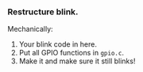 
### Restructure blink.

Mechanically:
   1. Your blink code in here.   
   2. Put all GPIO functions in `gpio.c`.
   3. Make it and make sure it still blinks!

